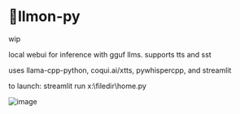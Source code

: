 # 🍋llmon-py

wip

local webui for inference with gguf llms. supports tts and sst

uses llama-cpp-python, coqui.ai/xtts, pywhispercpp, and streamlit

to launch: streamlit run x:\filedir\home.py 

![image](https://github.com/3eeps/llmon-py/assets/55860052/47f3049c-0255-4cee-9ffb-5b69aeb3c630)


